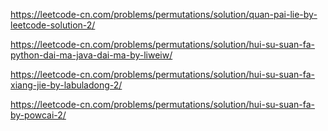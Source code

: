 https://leetcode-cn.com/problems/permutations/solution/quan-pai-lie-by-leetcode-solution-2/

https://leetcode-cn.com/problems/permutations/solution/hui-su-suan-fa-python-dai-ma-java-dai-ma-by-liweiw/

https://leetcode-cn.com/problems/permutations/solution/hui-su-suan-fa-xiang-jie-by-labuladong-2/

https://leetcode-cn.com/problems/permutations/solution/hui-su-suan-fa-by-powcai-2/